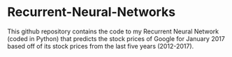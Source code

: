 # Recurrent-Neural-Networks
This github repository contains the code to my Recurrent Neural Network (coded in Python) that predicts the stock prices of Google for January 2017 based off of its stock prices from the last five years (2012-2017).
